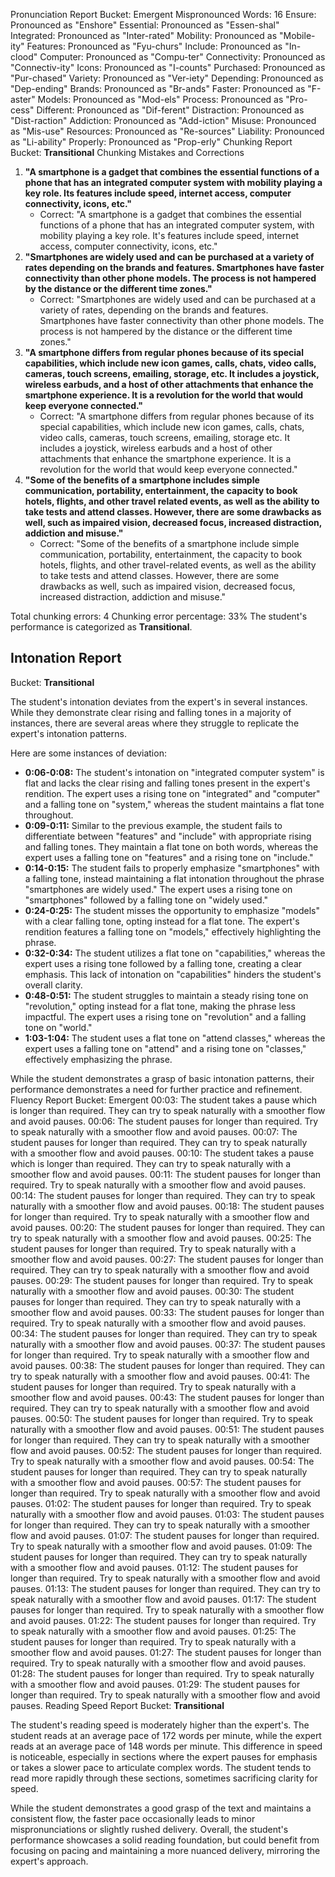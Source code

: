Pronunciation Report
Bucket: Emergent
Mispronounced Words: 16
Ensure: Pronounced as "Enshore"
Essential: Pronounced as "Essen-shal"
Integrated: Pronounced as "Inter-rated"
Mobility: Pronounced as "Mobile-ity"
Features: Pronounced as "Fyu-churs"
Include: Pronounced as "In-clood"
Computer: Pronounced as "Compu-ter"
Connectivity: Pronounced as "Connectiv-ity"
Icons: Pronounced as "I-counts"
Purchased: Pronounced as "Pur-chased"
Variety: Pronounced as "Ver-iety"
Depending: Pronounced as "Dep-ending"
Brands: Pronounced as "Br-ands"
Faster: Pronounced as "F-aster"
Models: Pronounced as "Mod-els"
Process: Pronounced as "Pro-cess"
Different: Pronounced as "Dif-ferent" 
Distraction: Pronounced as "Dist-raction"
Addiction: Pronounced as "Add-iction" 
Misuse: Pronounced as "Mis-use"
Resources: Pronounced as "Re-sources" 
Liability: Pronounced as "Li-ability"
Properly: Pronounced as "Prop-erly" Chunking Report
Bucket: **Transitional**
Chunking Mistakes and Corrections
1. **"A smartphone is a gadget that combines the essential functions of a phone that has an integrated computer system with mobility playing a key role. Its features include speed, internet access, computer connectivity, icons, etc."** 
    * Correct:  "A smartphone is a gadget that combines the essential functions of a phone that has an integrated computer system, with mobility playing a key role. It's features include speed, internet access, computer connectivity, icons, etc."
2. **"Smartphones are widely used and can be purchased at a variety of rates depending on the brands and features. Smartphones have faster connectivity than other phone models. The process is not hampered by the distance or the different time zones."**
    * Correct: "Smartphones are widely used and can be purchased at a variety of rates, depending on the brands and features. Smartphones have faster connectivity than other phone models. The process is not hampered by the distance or the different time zones."
3. **"A smartphone differs from regular phones because of its special capabilities, which include new icon games, calls, chats, video calls, cameras, touch screens, emailing, storage, etc. It includes a joystick, wireless earbuds, and a host of other attachments that enhance the smartphone experience. It is a revolution for the world that would keep everyone connected."**
    * Correct: "A smartphone differs from regular phones because of its special capabilities, which include new icon games, calls, chats, video calls, cameras, touch screens, emailing, storage etc. It includes a joystick, wireless earbuds and a host of other attachments that enhance the smartphone experience. It is a revolution for the world that would keep everyone connected."
4. **"Some of the benefits of a smartphone includes simple communication, portability, entertainment, the capacity to book hotels, flights, and other travel related events, as well as the ability to take tests and attend classes. However, there are some drawbacks as well, such as impaired vision, decreased focus, increased distraction, addiction and misuse."**
    * Correct: "Some of the benefits of a smartphone include simple communication, portability, entertainment, the capacity to book hotels, flights, and other travel-related events, as well as the ability to take tests and attend classes. However, there are some drawbacks as well, such as impaired vision, decreased focus, increased distraction, addiction and misuse."

Total chunking errors: 4
Chunking error percentage: 33%
The student's performance is categorized as **Transitional**. 
## Intonation Report

Bucket: **Transitional**

The student's intonation deviates from the expert's in several instances. While they demonstrate clear rising and falling tones in a majority of instances, there are several areas where they struggle to replicate the expert's intonation patterns. 

Here are some instances of deviation:

* **0:06-0:08:** The student's intonation on "integrated computer system" is flat and lacks the clear rising and falling tones present in the expert's rendition. The expert uses a rising tone on "integrated" and "computer" and a falling tone on "system," whereas the student maintains a flat tone throughout.
* **0:09-0:11:**  Similar to the previous example, the student fails to differentiate between "features" and "include" with appropriate rising and falling tones. They maintain a flat tone on both words, whereas the expert uses a falling tone on "features" and a rising tone on "include."
* **0:14-0:15:** The student fails to properly emphasize "smartphones" with a falling tone, instead maintaining a flat intonation throughout the phrase "smartphones are widely used." The expert uses a rising tone on "smartphones" followed by a falling tone on "widely used." 
* **0:24-0:25:** The student misses the opportunity to emphasize "models" with a clear falling tone, opting instead for a flat tone. The expert's rendition features a falling tone on "models," effectively highlighting the phrase.
* **0:32-0:34:** The student utilizes a flat tone on "capabilities," whereas the expert uses a rising tone followed by a falling tone, creating a clear emphasis. This lack of intonation on "capabilities" hinders the student's overall clarity.
* **0:48-0:51:** The student struggles to maintain a steady rising tone on "revolution," opting instead for a flat tone, making the phrase less impactful. The expert uses a rising tone on "revolution" and a falling tone on "world."
* **1:03-1:04:** The student uses a flat tone on "attend classes," whereas the expert uses a falling tone on "attend" and a rising tone on "classes," effectively emphasizing the phrase.

While the student demonstrates a grasp of basic intonation patterns, their performance demonstrates a need for further practice and refinement. 
Fluency Report
Bucket: Emergent
00:03: The student takes a pause which is longer than required.  They can try to speak naturally with a smoother flow and avoid pauses.
00:06: The student pauses for longer than required. Try to speak naturally with a smoother flow and avoid pauses.
00:07: The student pauses for longer than required. They can try to speak naturally with a smoother flow and avoid pauses.
00:10: The student takes a pause which is longer than required.  They can try to speak naturally with a smoother flow and avoid pauses.
00:11: The student pauses for longer than required. Try to speak naturally with a smoother flow and avoid pauses.
00:14: The student pauses for longer than required. They can try to speak naturally with a smoother flow and avoid pauses.
00:18: The student pauses for longer than required. Try to speak naturally with a smoother flow and avoid pauses.
00:20: The student pauses for longer than required. They can try to speak naturally with a smoother flow and avoid pauses.
00:25: The student pauses for longer than required. Try to speak naturally with a smoother flow and avoid pauses.
00:27: The student pauses for longer than required. They can try to speak naturally with a smoother flow and avoid pauses.
00:29: The student pauses for longer than required. Try to speak naturally with a smoother flow and avoid pauses.
00:30: The student pauses for longer than required. They can try to speak naturally with a smoother flow and avoid pauses.
00:33: The student pauses for longer than required. Try to speak naturally with a smoother flow and avoid pauses.
00:34: The student pauses for longer than required. They can try to speak naturally with a smoother flow and avoid pauses.
00:37: The student pauses for longer than required. Try to speak naturally with a smoother flow and avoid pauses.
00:38: The student pauses for longer than required. They can try to speak naturally with a smoother flow and avoid pauses.
00:41: The student pauses for longer than required. Try to speak naturally with a smoother flow and avoid pauses.
00:43: The student pauses for longer than required. They can try to speak naturally with a smoother flow and avoid pauses.
00:50: The student pauses for longer than required. Try to speak naturally with a smoother flow and avoid pauses.
00:51: The student pauses for longer than required. They can try to speak naturally with a smoother flow and avoid pauses.
00:52: The student pauses for longer than required. Try to speak naturally with a smoother flow and avoid pauses.
00:54: The student pauses for longer than required. They can try to speak naturally with a smoother flow and avoid pauses.
00:57: The student pauses for longer than required. Try to speak naturally with a smoother flow and avoid pauses.
01:02: The student pauses for longer than required. Try to speak naturally with a smoother flow and avoid pauses.
01:03: The student pauses for longer than required. They can try to speak naturally with a smoother flow and avoid pauses.
01:07: The student pauses for longer than required. Try to speak naturally with a smoother flow and avoid pauses.
01:09: The student pauses for longer than required. They can try to speak naturally with a smoother flow and avoid pauses.
01:12: The student pauses for longer than required. Try to speak naturally with a smoother flow and avoid pauses.
01:13: The student pauses for longer than required. They can try to speak naturally with a smoother flow and avoid pauses.
01:17: The student pauses for longer than required. Try to speak naturally with a smoother flow and avoid pauses.
01:22: The student pauses for longer than required. Try to speak naturally with a smoother flow and avoid pauses.
01:25: The student pauses for longer than required. Try to speak naturally with a smoother flow and avoid pauses.
01:27: The student pauses for longer than required. Try to speak naturally with a smoother flow and avoid pauses.
01:28: The student pauses for longer than required. Try to speak naturally with a smoother flow and avoid pauses.
01:29: The student pauses for longer than required. Try to speak naturally with a smoother flow and avoid pauses. 
Reading Speed Report
Bucket: **Transitional**

The student's reading speed is moderately higher than the expert's. The student reads at an average pace of 172 words per minute, while the expert reads at an average pace of 148 words per minute. This difference in speed is noticeable, especially in sections where the expert pauses for emphasis or takes a slower pace to articulate complex words. The student tends to read more rapidly through these sections, sometimes sacrificing clarity for speed. 

While the student demonstrates a good grasp of the text and maintains a consistent flow, the faster pace occasionally leads to minor mispronunciations or slightly rushed delivery. Overall, the student's performance showcases a solid reading foundation, but could benefit from focusing on pacing and maintaining a more nuanced delivery, mirroring the expert's approach. 
